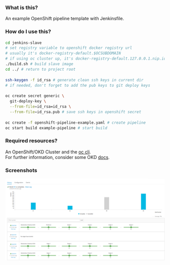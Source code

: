 ### What is this?

An example OpenShift pipeline template with Jenkinsfile.

### How do I use this?
```bash
cd jenkins-slave
# set registry variable to openshift docker registry url
# usually it's docker-registry-default.$OCSUBDOMAIN
# if using oc cluster up, it's docker-registry-default.127.0.0.1.nip.io
./build.sh # build slave image
cd ../ # return to project root

ssh-keygen -f id_rsa # generate clean ssh keys in current dir
# if needed, don't forget to add the pub keys to git deploy keys

oc create secret generic \
  git-deploy-key \
  --from-file=id_rsa=id_rsa \
  --from-file=id_rsa.pub # save ssh keys in openshift secret

oc create -f openshift-pipeline-example.yaml # create pipeline
oc start build example-pipeline # start build
```  

### Required resources?
An OpenShift/OKD Cluster and the [oc cli](https://www.okd.io/download.html#oc-platforms).  
For further information, consider some OKD [docs](https://github.com/openshift/origin/tree/master/examples/jenkins/pipeline).


### Screenshots
![OKD Pipeline Build UI](screenshots/okd-pipeline-screen.png)
